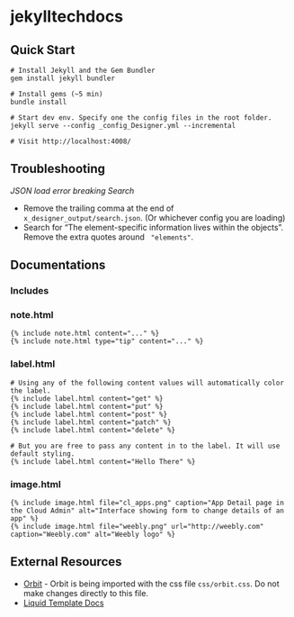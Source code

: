 # jekylltechdocs

## Quick Start

```
# Install Jekyll and the Gem Bundler
gem install jekyll bundler

# Install gems (~5 min)
bundle install

# Start dev env. Specify one the config files in the root folder.
jekyll serve --config _config_Designer.yml --incremental

# Visit http://localhost:4008/

```

## Troubleshooting

*JSON load error breaking Search*
* Remove the trailing comma at the end of `x_designer_output/search.json`. (Or whichever config you are loading)
* Search for “The element-specific information lives within the objects”. Remove the extra quotes around `
"elements"`.

## Documentations

### Includes

### note.html

```
{% include note.html content="..." %}
{% include note.html type="tip" content="..." %}
```

### label.html

```
# Using any of the following content values will automatically color the label.
{% include label.html content="get" %}
{% include label.html content="put" %}
{% include label.html content="post" %}
{% include label.html content="patch" %}
{% include label.html content="delete" %}

# But you are free to pass any content in to the label. It will use default styling.
{% include label.html content="Hello There" %}

```


### image.html

```
{% include image.html file="cl_apps.png" caption="App Detail page in the Cloud Admin" alt="Interface showing form to change details of an app" %}
{% include image.html file="weebly.png" url="http://weebly.com" caption="Weebly.com" alt="Weebly logo" %}
```


## External Resources
- [Orbit](https://github.intern.weebly.net/weebly/orbit) - Orbit is being imported with the css file `css/orbit.css`. Do not make changes directly to this file.
- [Liquid Template Docs](https://shopify.github.io/liquid/)

